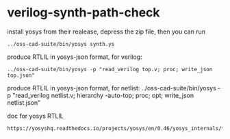 # verilog-synth-path-check


install yosys from their realease, depress the zip file, then you can run 
```
../oss-cad-suite/bin/yosys synth.ys
```


produce RTLIL in yosys-json format, for verilog: 
 ```
 ../oss-cad-suite/bin/yosys -p "read_verilog top.v; proc; write_json top.json"
 ```


 produce RTLIL in yosys-json format, for netlist: 
 ../oss-cad-suite/bin/yosys -p "read_verilog netlist.v; hierarchy -auto-top; proc; opt; write_json netlist.json"


doc for yosys RTLIL
```
https://yosyshq.readthedocs.io/projects/yosys/en/0.46/yosys_internals/formats/rtlil_rep.html
```